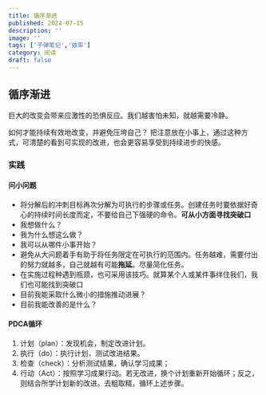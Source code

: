```yaml
---
title: 循序渐进
published: 2024-07-15
description: ''
image: ''
tags: ['子弹笔记','效率']
category: 阅读
draft: false 
---
```


## 循序渐进

巨大的改变会带来应激性的恐惧反应。我们越害怕未知，就越需要冷静。

如何才能持续有效地改变，并避免压垮自己？
把注意放在小事上，通过这种方式，可清楚的看到可实现的改进，也会更容易享受到持续进步的快感。

### 实践

#### 问小问题

- 将分解后的冲刺目标再次分解为可执行的步骤或任务。创建任务时要依据好奇心的持续时间长度而定，不要给自己下强硬的命令。**可从小方面寻找突破口**
- 我想做什么？
- 我为什么想这么做？
- 我可以从哪件小事开始？
- 避免从大问题着手有助于将任务限定在可执行的范围内。任务越难，需要付出的努力就越多，自己就越有可能**拖延**。尽量简化任务。
- 在实施过程种遇到瓶颈，也可采用该技巧。就算某个人或某件事绊住我们，我们也可能找到突破口
- 目前我能采取什么微小的措施推动进展？
- 目前我能改善的是什么？

#### PDCA循环

1. 计划（plan）：发现机会，制定改进计划。
2. 执行（do）：执行计划，测试改进结果。
3. 检查（check）：分析测试结果，确认学习成果；
4. 行动（Act）：按照学习成果行动。若无改进，换个计划重新开始循环；反之，则结合所学计划新的改进。去粗取精，循环上述步骤。